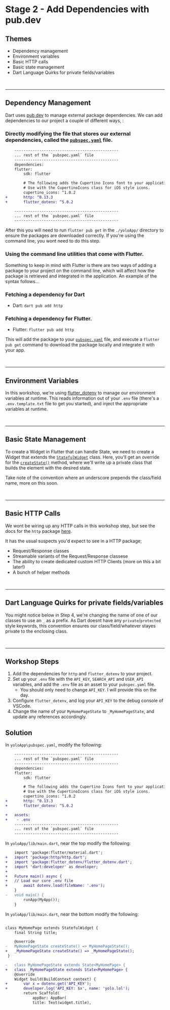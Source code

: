 # Stage 2 - Add Dependencies with pub.dev

## Themes

- Dependency management
- Environment variables
- Basic HTTP calls
- Basic state management
- Dart Language Quirks for private fields/variables

<br/>

---

## Dependency Management

Dart uses [pub.dev](https://pub.dev/) to manage external package dependencies. We can add dependencies to our project a couple of different ways, :

### Directly modifying the file that stores our external dependencies, called the [`pubspec.yaml`](https://flutter.dev/docs/development/tools/pubspec) file.

```diff
    ----------------------------------------------
    ... rest of the `pubspec.yaml` file
    ----------------------------------------------
    dependencies:
    flutter:
        sdk: flutter

        # The following adds the Cupertino Icons font to your application.
        # Use with the CupertinoIcons class for iOS style icons.
        cupertino_icons: ^1.0.2
+       http: ^0.13.3
+       flutter_dotenv: ^5.0.2

    ----------------------------------------------
    ... rest of the `pubspec.yaml` file
    ----------------------------------------------
```

After this you will need to run `flutter pub get` in the `./yoloApp/` directory to ensure the packages are downloaded correctly. If you're using the command line, you wont need to do this step.

### Using the command line utilities that come with Flutter.

Something to keep in mind with Flutter is there are two ways of adding a package to your project on the command line, which will affect how the package is retrieved and integrated in the application. An example of the syntax follows...

### Fetching a dependency for Dart

- Dart: `dart pub add http`

### Fetching a dependency for Flutter.

- Flutter: `flutter pub add http`

This will add the package to your [`pubspec.yaml`](https://flutter.dev/docs/development/tools/pubspec) file, and execute a `flutter pub get` command to download the package locally and integrate it with your app.

<br/>

---

## Environment Variables

In this workshop, we're using [flutter_dotenv](https://pub.dev/packages/flutter_dotenv) to manage our environment variables at runtime. This reads information out of your `.env` file (there's a `.env.template.txt` file to get you started), and inject the appropriate variables at runtime.

<br/>

---

## Basic State Management

To create a Widget in Flutter that can handle State, we need to create a Widget that extends the [`StatefulWidget`](https://api.flutter.dev/flutter/widgets/StatefulWidget-class.html) class. Here, you'll get an override for the [`createState()`](https://api.flutter.dev/flutter/widgets/StatefulWidget/createState.html) method, where we'll write up a private class that builds the element with the desired state.

Take note of the convention where an underscore prepends the class/field name, more on this soon.

<br/>

---

## Basic HTTP Calls

We wont be wiring up any HTTP calls in this workshop step, but see the docs for the `http` package [here](https://pub.dev/documentation/http/latest/http/http-library.html).

It has the usual suspects you'd expect to see in a HTTP package;

- Request/Response classes
- Streamable variants of the Request/Response classese
- The ability to create dedicated custom HTTP Clients (more on this a bit later!)
- A bunch of helper methods

<br/>

---

## Dart Language Quirks for private fields/variables

You might notice below in Step 4, we're changing the name of one of our classes to use an `_` as a prefix. As Dart doesnt have any `private`/`protected` style keywords, this convention ensures our class/field/whatever stayes private to the enclosing class.

<br/>

---

## Workshop Steps

1. Add the dependencies for `http` and `flutter_dotenv` to your project.
2. Set up your `.env` file with the `API_KEY`, `SEARCH_API` and `USER_API` variables, and add the `.env` file as an asset to your `pubspec.yaml` file.
   - You should only need to change `API_KEY`. I will provide this on the day.
3. Configure `flutter_dotenv`, and log your `API_KEY` to the debug console of VSCode.
4. Change the name of your `MyHomePageState` to `_MyHomePageState`, and update any references accordingly.

## Solution

In `yoloApp\pubspec.yaml`, modify the following:

```diff
    ----------------------------------------------
    ... rest of the `pubspec.yaml` file
    ----------------------------------------------
    dependencies:
    flutter:
        sdk: flutter

        # The following adds the Cupertino Icons font to your application.
        # Use with the CupertinoIcons class for iOS style icons.
        cupertino_icons: ^1.0.2
+       http: ^0.13.3
+       flutter_dotenv: ^5.0.2

+   assets:
+    - .env
    ----------------------------------------------
    ... rest of the `pubspec.yaml` file
    ----------------------------------------------
```

In `yoloApp/lib/main.dart`, near the top modify the following:

```diff
    import 'package:flutter/material.dart';
+   import 'package:http/http.dart';
+   import 'package:flutter_dotenv/flutter_dotenv.dart';
+   import 'dart:developer' as developer;
+
+   Future main() async {
+   // Load our core .env file
+       await dotenv.load(fileName: '.env');
    }
-   void main() {
        runApp(MyApp());
    }
```

In `yoloApp/lib/main.dart`, near the bottom modify the following:

```diff

class MyHomePage extends StatefulWidget {
    final String title;

    @override
-   MyHomePageState createState() => MyHomePageState();
+   _MyHomePageState createState() => _MyHomePageState();
 }

-   class MyHomePageState extends State<MyHomePage> {
+   class _MyHomePageState extends State<MyHomePage> {
    @override
    Widget build(BuildContext context) {
+       var x = dotenv.get('API_KEY');
+       developer.log('API_KEY: $x', name: 'yolo.lol');
        return Scaffold(
            appBar: AppBar(
            title: Text(widget.title),
```
